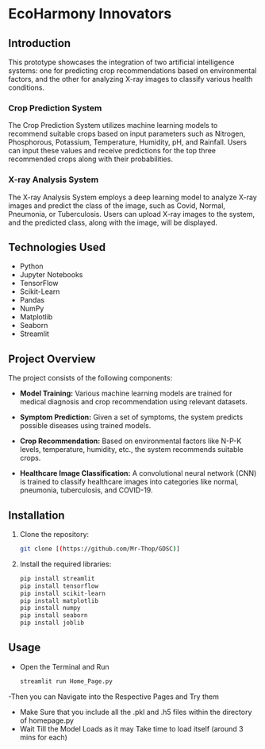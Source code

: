 # EcoHarmony Innovators

## Introduction

This prototype showcases the integration of two artificial intelligence systems: one for predicting crop recommendations based on environmental factors, and the other for analyzing X-ray images to classify various health conditions.

### Crop Prediction System
The Crop Prediction System utilizes machine learning models to recommend suitable crops based on input parameters such as Nitrogen, Phosphorous, Potassium, Temperature, Humidity, pH, and Rainfall. Users can input these values and receive predictions for the top three recommended crops along with their probabilities.

### X-ray Analysis System
The X-ray Analysis System employs a deep learning model to analyze X-ray images and predict the class of the image, such as Covid, Normal, Pneumonia, or Tuberculosis. Users can upload X-ray images to the system, and the predicted class, along with the image, will be displayed.


## Technologies Used

- Python
- Jupyter Notebooks
- TensorFlow
- Scikit-Learn
- Pandas
- NumPy
- Matplotlib
- Seaborn
- Streamlit

## Project Overview

The project consists of the following components:

- **Model Training:** Various machine learning models are trained for medical diagnosis and crop recommendation using relevant datasets.

- **Symptom Prediction:** Given a set of symptoms, the system predicts possible diseases using trained models.

- **Crop Recommendation:** Based on environmental factors like N-P-K levels, temperature, humidity, etc., the system recommends suitable crops.

- **Healthcare Image Classification:** A convolutional neural network (CNN) is trained to classify healthcare images into categories like normal, pneumonia, tuberculosis, and COVID-19.


## Installation

1. Clone the repository:

   ```bash
   git clone [(https://github.com/Mr-Thop/GDSC)]
   ```

2. Install the required libraries:

   ```bash
   pip install streamlit
   pip install tensorflow
   pip install scikit-learn
   pip install matplotlib
   pip install numpy
   pip install seaborn
   pip install joblib
   ```

## Usage

- Open the Terminal and Run
  ```bash
  streamlit run Home_Page.py
  ```
-Then you can Navigate into the Respective Pages and Try them 

- Make Sure that you include all the .pkl and .h5 files within the directory of homepage.py
- Wait Till the Model Loads as it may Take time to load itself (around 3 mins for each)


